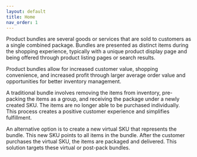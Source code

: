 ```yaml
---
layout: default
title: Home
nav_order: 1
---
```


Product bundles are several goods or services that are sold to customers as a
single combined package. Bundles are presented as distinct items during the
shopping experience, typically with a unique product display page and being
offered through product listing pages or search results.

Product bundles allow for increased customer value, shopping convenience, and
increased profit through larger average order value and opportunities for better
inventory management.

A traditional bundle involves removing the items from inventory, pre-packing the
items as a group, and receiving the package under a newly created SKU. The items
are no longer able to be purchased individually. This process creates a positive
customer experience and simplifies fulfillment.

An alternative option is to create a new virtual SKU that represents the bundle.
This new SKU points to all items in the bundle. After the customer purchases the
virtual SKU, the items are packaged and delivered. This solution targets these
virtual or post-pack bundles.
